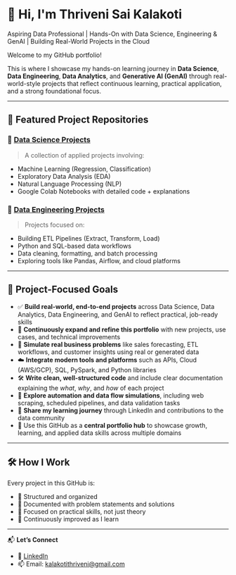 # 👋 Hi, I'm Thriveni Sai Kalakoti

Aspiring Data Professional | Hands-On with Data Science, Engineering & GenAI | Building Real-World Projects in the Cloud

Welcome to my GitHub portfolio! 

This is where I showcase my hands-on learning journey in **Data Science**, **Data Engineering**, **Data Analytics**, and **Generative AI (GenAI)** through real-world-style projects that reflect continuous learning, practical application, and a strong foundational focus.

---

## 📂 Featured Project Repositories

### 🔸 [Data Science Projects](https://github.com/Thriveni-Kalakoti/Data_Science_Projects)
> A collection of applied projects involving:
- Machine Learning (Regression, Classification)
- Exploratory Data Analysis (EDA)
- Natural Language Processing (NLP)
- Google Colab Notebooks with detailed code + explanations

### 🔹 [Data Engineering Projects](https://github.com/Thriveni-Kalakoti/Data_Engineering_Projects)
> Projects focused on:
- Building ETL Pipelines (Extract, Transform, Load)
- Python and SQL-based data workflows
- Data cleaning, formatting, and batch processing
- Exploring tools like Pandas, Airflow, and cloud platforms

---
## 🎯 Project-Focused Goals

- ✅ **Build real-world, end-to-end projects** across Data Science, Data Analytics, Data Engineering, and GenAI to reflect practical, job-ready skills  
- 🔄 **Continuously expand and refine this portfolio** with new projects, use cases, and technical improvements  
- 🧠 **Simulate real business problems** like sales forecasting, ETL workflows, and customer insights using real or generated data  
- ☁️ **Integrate modern tools and platforms** such as APIs, Cloud (AWS/GCP), SQL, PySpark, and Python libraries  
- 🛠 **Write clean, well-structured code** and include clear documentation explaining the *what*, *why*, and *how* of each project  
- 🧪 **Explore automation and data flow simulations**, including web scraping, scheduled pipelines, and data validation tasks  
- 💬 **Share my learning journey** through LinkedIn and contributions to the data community  
- 📌 Use this GitHub as a **central portfolio hub** to showcase growth, learning, and applied data skills across multiple domains

---

## 🛠 How I Work
Every project in this GitHub is:
- 📁 Structured and organized
- 📄 Documented with problem statements and solutions
- 🧪 Focused on practical skills, not just theory
- 🔄 Continuously improved as I learn

---

📬 **Let’s Connect**
- 💼 [LinkedIn](https://www.linkedin.com/in/thriveni-k/)
- 📫 Email: kalakotithriveni@gmail.com

